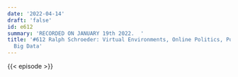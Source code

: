 ```yaml
---
date: '2022-04-14'
draft: 'false'
id: e612
summary: 'RECORDED ON JANUARY 19th 2022.  '
title: '#612 Ralph Schroeder: Virtual Environments, Online Politics, Populism, and
  Big Data'
---
```

{{< episode >}}
